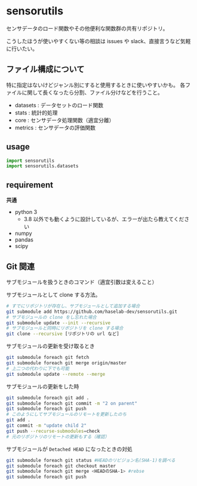 # sensorutils

センサデータのロード関数やその他便利な関数群の共有リポジトリ。

こうしたほうが使いやすくない等の相談は issues や slack、直接言うなど気軽に行いたい。

## ファイル構成について

特に指定はないけどジャンル別にすると使用するときに使いやすいかも。
各ファイルに関して長くなったら分割、ファイル分けなどを行うこと。

* datasets  : データセットのロード関数
* stats     : 統計的処理
* core      : センサデータ処理関数（適宜分離）
* metrics   : センサデータの評価関数

## usage

```python
import sensorutils
import sensorutils.datasets
```

## requirement

**共通**
* python 3
    * 3.8 以外でも動くように設計しているが、エラーが出たら教えてください
* numpy
* pandas
* scipy

## Git 関連

サブモジュールを扱うときのコマンド（適宜引数は変えること）

サブモジュールとして clone する方法。
```bash
# すでにリポジトリが存在し、サブモジュールとして追加する場合
git submodule add https://github.com/haselab-dev/sensorutils.git
# サブモジュールの clone をし忘れた場合
git submodule update --init --recursive
# サブモジュールと同時にリポジトリを clone する場合
git clone --recursive [リポジトリの url など]
```

サブモジュールの更新を受け取るとき
```bash
git submodule foreach git fetch
git submodule foreach git merge origin/master
# 上二つの代わりに下でも可能
git submodule update --remote --merge
```

サブモジュールの更新をした時
```bash
git submodule foreach git add .
git submodule foreach git commit -m "2 on parent"
git submodule foreach git push
# このようにしてサブモジュールのリモートを更新したのち
git add .
git commit -m "update child 2"
git push --recurse-submodules=check
# 元のリポジトリのリモートの更新もする（確認）
```

サブモジュールが `Detached HEAD` になったときの対処
```bash
git submodule foreach git status #HEADのリビジョン名(SHA-1)を調べる
git submodule foreach git checkout master
git submodule foreach git merge <HEADのSHA-1> #rebse
git submodule foreach git push
```